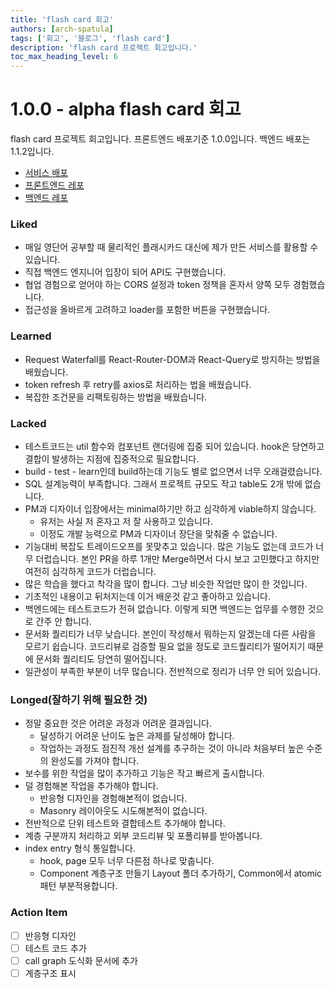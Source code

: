 ```yaml
---
title: 'flash card 회고'
authors: [arch-spatula]
tags: ['회고', '블로그', 'flash card']
description: 'flash card 프로젝트 회고입니다.'
toc_max_heading_level: 6
---
```


# 1.0.0 - alpha flash card 회고

flash card 프로젝트 회고입니다. 프론트엔드 배포기준 1.0.0입니다. 백엔드 배포는 1.1.2입니다.

<!--truncate-->

- [서비스 배포](https://flash-card-frontend-pi.vercel.app/)
- [프론트엔드 레포](https://github.com/arch-spatula/flash-card-frontend)
- [백엔드 레포](https://github.com/arch-spatula/flash-card-backend)

### Liked

- 매일 영단어 공부할 때 물리적인 플래시카드 대신에 제가 만든 서비스를 활용할 수 있습니다.
- 직접 백엔드 엔지니어 입장이 되어 API도 구현했습니다.
- 협업 경험으로 얻어야 하는 CORS 설정과 token 정책을 혼자서 양쪽 모두 경험했습니다.
- 접근성을 올바르게 고려하고 loader를 포함한 버튼을 구현했습니다.

### Learned

- Request Waterfall를 React-Router-DOM과 React-Query로 방지하는 방법을 배웠습니다.
- token refresh 후 retry를 axios로 처리하는 법을 배웠습니다.
- 복잡한 조건문을 리팩토링하는 방법을 배웠습니다.

### Lacked

- 테스트코드는 util 함수와 컴포넌트 랜더링에 집중 되어 있습니다. hook은 당연하고 결합이 발생하는 지점에 집중적으로 필요합니다.
- build - test - learn인데 build하는데 기능도 별로 없으면서 너무 오래걸렸습니다.
- SQL 설계능력이 부족합니다. 그래서 프로젝트 규모도 작고 table도 2개 밖에 없습니다.
- PM과 디자이너 입장에서는 minimal하기만 하고 심각하게 viable하지 않습니다.
  - 유저는 사실 저 혼자고 저 잘 사용하고 있습니다.
  - 이정도 개발 능력으로 PM과 디자이너 장단을 맞춰줄 수 없습니다.
- 기능대비 복잡도 트레이드오프를 못맞추고 있습니다. 많은 기능도 없는데 코드가 너무 더럽습니다. 본인 PR을 하루 1개만 Merge하면서 다시 보고 고민했다고 하지만 여전히 심각하게 코드가 더럽습니다.
- 많은 학습을 했다고 착각을 많이 합니다. 그냥 비슷한 작업만 많이 한 것입니다.
- 기초적인 내용이고 뒤처지는데 이거 배운것 같고 좋아하고 있습니다.
- 백엔드에는 테스트코드가 전혀 없습니다. 이렇게 되면 백엔드는 업무를 수행한 것으로 간주 안 합니다.
- 문서화 퀄리티가 너무 낮습니다. 본인이 작성해서 뭐하는지 알겠는데 다른 사람을 모르기 쉽습니다. 코드리뷰로 검증할 필요 없을 정도로 코드퀄리티가 떨어지기 때문에 문서화 퀄리티도 당연히 떨어집니다.
- 일관성이 부족한 부분이 너무 많습니다. 전반적으로 정리가 너무 안 되어 있습니다.

### Longed(잘하기 위해 필요한 것)

- 정말 중요한 것은 어려운 과정과 어려운 결과입니다.
  - 달성하기 어려운 난이도 높은 과제를 달성해야 합니다.
  - 작업하는 과정도 점진적 개선 설계를 추구하는 것이 아니라 처음부터 높은 수준의 완성도를 가져야 합니다.
- 보수를 위한 작업을 많이 추가하고 기능은 작고 빠르게 출시합니다.
- 덜 경험해본 작업을 추가해야 합니다.
  - 반응형 디자인을 경험해본적이 없습니다.
  - Masonry 레이아웃도 시도해본적이 없습니다.
- 전반적으로 단위 테스트와 결합테스트 추가해야 합니다.
- 계층 구분까지 처리하고 외부 코드리뷰 및 포폴리뷰를 받아봅니다.
- index entry 형식 통일합니다.
  - hook, page 모두 너무 다른점 하나로 맞춥니다.
  - Component 계층구조 만들기 Layout 폴더 추가하기, Common에서 atomic 패턴 부분적용합니다.

### Action Item

- [ ] 반응형 디자인
- [ ] 테스트 코드 추가
- [ ] call graph 도식화 문서에 추가
- [ ] 계층구조 표시
